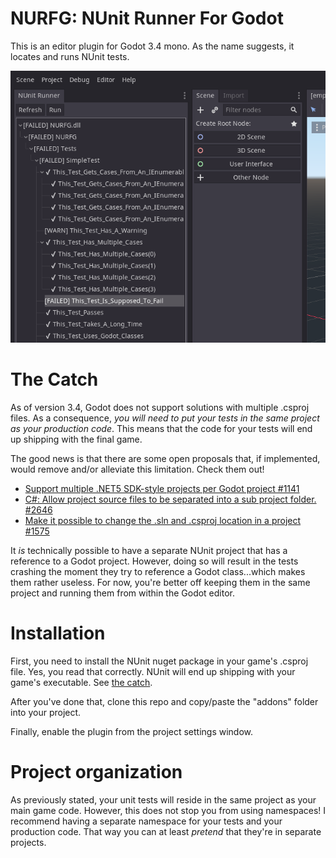 # NURFG: NUnit Runner For Godot

This is an editor plugin for Godot 3.4 mono.  As the name suggests, it locates
and runs NUnit tests.

![screenshot](screenshot.png "screenshot")

# The Catch
As of version 3.4, Godot does not support solutions with multiple .csproj files.
As a consequence, _you will need to put your tests in the same project as your
production code_.  This means that the code for your tests will end up shipping
with the final game.

The good news is that there are some open proposals that, if implemented, would
remove and/or alleviate this limitation.  Check them out!
* [Support multiple .NET5 SDK-style projects per Godot project #1141](https://github.com/godotengine/godot-proposals/issues/1141)
* [C#: Allow project source files to be separated into a sub project folder. #2646](https://github.com/godotengine/godot-proposals/issues/2646)
* [Make it possible to change the .sln and .csproj location in a project #1575](https://github.com/godotengine/godot-proposals/issues/2646)

It _is_ technically possible to have a separate NUnit project that has a reference
to a Godot project.  However, doing so will result in the tests crashing the
moment they try to reference a Godot class...which makes them rather useless.
For now, you're better off keeping them in the same project and running them
from within the Godot editor.

# Installation
First, you need to install the NUnit nuget package in your game's .csproj file.
Yes, you read that correctly.  NUnit will end up shipping with your game's
executable.  See [the catch](#the-catch).

After you've done that, clone this repo and copy/paste the "addons" folder into
your project.

Finally, enable the plugin from the project settings window.

# Project organization
As previously stated, your unit tests will reside in the same project as your
main game code.  However, this does not stop you from using namespaces!
I recommend having a separate namespace for your tests and your production code.
That way you can at least _pretend_ that they're in separate projects.